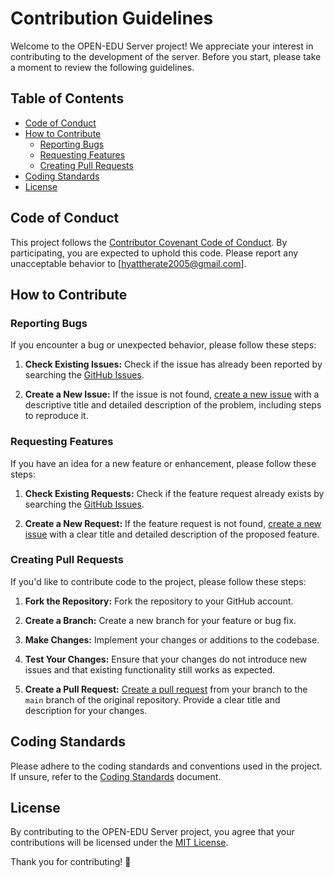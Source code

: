 # Contribution Guidelines

Welcome to the OPEN-EDU Server project! We appreciate your interest in contributing to the development of the server. Before you start, please take a moment to review the following guidelines.

## Table of Contents

- [Code of Conduct](#code-of-conduct)
- [How to Contribute](#how-to-contribute)
  - [Reporting Bugs](#reporting-bugs)
  - [Requesting Features](#requesting-features)
  - [Creating Pull Requests](#creating-pull-requests)
- [Coding Standards](#coding-standards)
- [License](#license)

## Code of Conduct

This project follows the [Contributor Covenant Code of Conduct](/code-of-conduct). By participating, you are expected to uphold this code. Please report any unacceptable behavior to [hyattherate2005@gmail.com].

## How to Contribute

### Reporting Bugs

If you encounter a bug or unexpected behavior, please follow these steps:

1. **Check Existing Issues:**
   Check if the issue has already been reported by searching the [GitHub Issues](https://github.com/ai-res/server/issues).

2. **Create a New Issue:**
   If the issue is not found, [create a new issue](https://github.com/ai-res/server//issues/new) with a descriptive title and detailed description of the problem, including steps to reproduce it.

### Requesting Features

If you have an idea for a new feature or enhancement, please follow these steps:

1. **Check Existing Requests:**
   Check if the feature request already exists by searching the [GitHub Issues](https://github.com/ai-res/server/issues).

2. **Create a New Request:**
   If the feature request is not found, [create a new issue](https://github.com/ai-res/server/issues/new) with a clear title and detailed description of the proposed feature.

### Creating Pull Requests

If you'd like to contribute code to the project, please follow these steps:

1. **Fork the Repository:**
   Fork the repository to your GitHub account.

2. **Create a Branch:**
   Create a new branch for your feature or bug fix.

3. **Make Changes:**
   Implement your changes or additions to the codebase.

4. **Test Your Changes:**
   Ensure that your changes do not introduce new issues and that existing functionality still works as expected.

5. **Create a Pull Request:**
   [Create a pull request](https://github.com/ai-res/server/compare) from your branch to the `main` branch of the original repository. Provide a clear title and description for your changes.

## Coding Standards

Please adhere to the coding standards and conventions used in the project. If unsure, refer to the [Coding Standards](/CODING_STANDARDS) document.

## License

By contributing to the OPEN-EDU Server project, you agree that your contributions will be licensed under the [MIT License](LICENSE).

Thank you for contributing! 🚀
